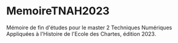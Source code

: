 # MemoireTNAH2023
Mémoire de fin d'études pour le master 2 Techniques Numériques Appliquées à l'Histoire de l'Ecole des Chartes, édition 2023.
